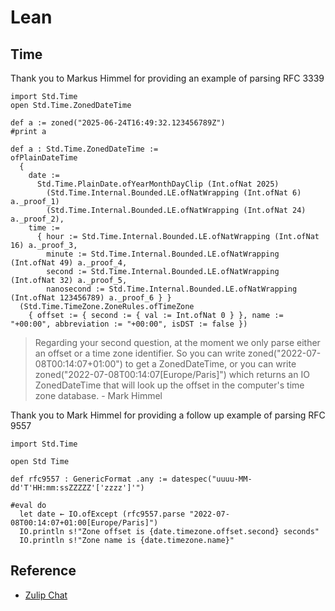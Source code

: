 # Lean

## Time

Thank you to Markus Himmel for providing an example of parsing RFC 3339

```
import Std.Time
open Std.Time.ZonedDateTime

def a := zoned("2025-06-24T16:49:32.123456789Z")
#print a

def a : Std.Time.ZonedDateTime :=
ofPlainDateTime
  {
    date :=
      Std.Time.PlainDate.ofYearMonthDayClip (Int.ofNat 2025)
        (Std.Time.Internal.Bounded.LE.ofNatWrapping (Int.ofNat 6) a._proof_1)
        (Std.Time.Internal.Bounded.LE.ofNatWrapping (Int.ofNat 24) a._proof_2),
    time :=
      { hour := Std.Time.Internal.Bounded.LE.ofNatWrapping (Int.ofNat 16) a._proof_3,
        minute := Std.Time.Internal.Bounded.LE.ofNatWrapping (Int.ofNat 49) a._proof_4,
        second := Std.Time.Internal.Bounded.LE.ofNatWrapping (Int.ofNat 32) a._proof_5,
        nanosecond := Std.Time.Internal.Bounded.LE.ofNatWrapping (Int.ofNat 123456789) a._proof_6 } }
  (Std.Time.TimeZone.ZoneRules.ofTimeZone
    { offset := { second := { val := Int.ofNat 0 } }, name := "+00:00", abbreviation := "+00:00", isDST := false })
```

> Regarding your second question, at the moment we only parse either an offset or a time zone identifier. So you can write zoned("2022-07-08T00:14:07+01:00") to get a ZonedDateTime, or you can write zoned("2022-07-08T00:14:07[Europe/Paris]") which returns an IO ZonedDateTime that will look up the offset in the computer's time zone database. - Mark Himmel

Thank you to Mark Himmel for providing a follow up example of parsing RFC 9557

```
import Std.Time

open Std Time

def rfc9557 : GenericFormat .any := datespec("uuuu-MM-dd'T'HH:mm:ssZZZZZ'['zzzz']'")

#eval do
  let date ← IO.ofExcept (rfc9557.parse "2022-07-08T00:14:07+01:00[Europe/Paris]")
  IO.println s!"Zone offset is {date.timezone.offset.second} seconds"
  IO.println s!"Zone name is {date.timezone.name}"
```

## Reference

* [Zulip Chat](https://leanprover.zulipchat.com/#narrow/channel/113488-general/topic/parsing.20DateTime.20in.20format.20RFC.203339.20including.20nanoseconds/with/525924778.01)